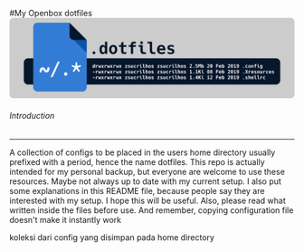 #My Openbox dotfiles
<img src="header.png">

<h6>Introduction</h6><hr>
A collection of configs to be placed in the users home directory usually prefixed with a period, hence the name dotfiles. This repo is actually intended for my personal backup, but everyone are welcome to use these resources. Maybe not always up to date with my current setup. I also put some explanations in this README file, because people say they are interested with my setup. I hope this will be useful. Also, please read what written inside the files before use. And remember, copying configuration file doesn't make it instantly work 

koleksi dari config yang disimpan pada home directory 



